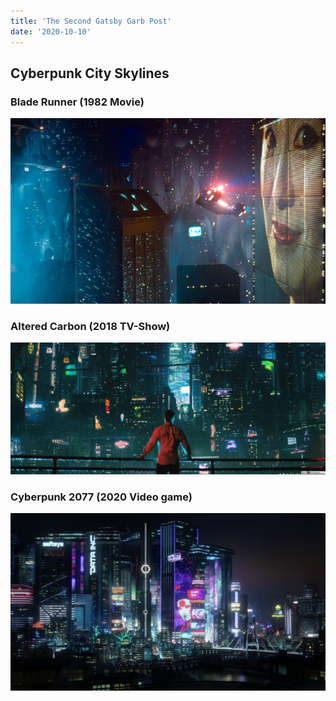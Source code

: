 ```yaml
---
title: 'The Second Gatsby Garb Post'
date: '2020-10-10'
---
```


## Cyberpunk City Skylines

### Blade Runner (1982 Movie)

![Blade Runner](blade-runner.jpg)

### Altered Carbon (2018 TV-Show)

![Altered Carbon](altered-carbon.jpg)

### Cyberpunk 2077 (2020 Video game)

![Cyberpunk 2077](cyberpunk2077.jpg)
